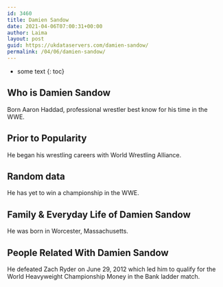 ```yaml
---
id: 3460
title: Damien Sandow
date: 2021-04-06T07:00:31+00:00
author: Laima
layout: post
guid: https://ukdataservers.com/damien-sandow/
permalink: /04/06/damien-sandow/
---
```


* some text
{: toc}


## Who is Damien Sandow
                  
                  
                  
Born Aaron Haddad, professional wrestler best know for his time in the WWE.
                  
              
            
              
            
                
                
                
## Prior to Popularity
                  
                  
                  
He began his wrestling careers with World Wrestling Alliance.
                  
              
            
              
            
                
                
                
## Random data
                  
                  
                  
He has yet to win a championship in the WWE.
                  
              
            
              
            
                
                
                
## Family & Everyday Life of Damien Sandow
                  
                  
                  
He was born in Worcester, Massachusetts.
                  
              
            
              
            
                
                
                
## People Related With Damien Sandow
                  
                  
                  
He defeated Zach Ryder on June 29, 2012 which led him to qualify for the World Heavyweight Championship Money in the Bank ladder match.
                  
              
            
              
            
                
              
            
              
              
            
            
              
            
          
          
          